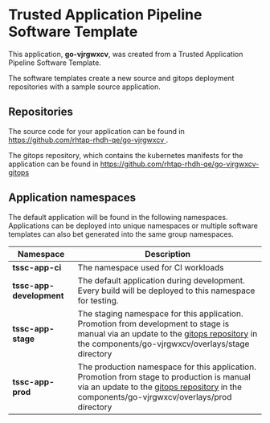 # Trusted Application Pipeline Software Template

This application, **go-vjrgwxcv**, was created from a Trusted Application Pipeline Software Template.

The software templates create a new source and gitops deployment repositories with a sample source application. 

## Repositories

The source code for your application can be found in [https://github.com/rhtap-rhdh-qe/go-vjrgwxcv ](https://github.com/rhtap-rhdh-qe/go-vjrgwxcv ).
 
The gitops repository, which contains the kubernetes manifests for the application can be found in 
[https://github.com/rhtap-rhdh-qe/go-vjrgwxcv-gitops ](https://github.com/rhtap-rhdh-qe/go-vjrgwxcv-gitops ) 

## Application namespaces 

The default application will be found in the following namespaces. Applications can be deployed into unique namespaces or multiple software templates can also bet generated into the same group namespaces.  

|  Namespace   |  Description   |  
| -------- | -------- |
| **tssc-app-ci** | The namespace used for CI workloads |
| **tssc-app-development** | The default application during development. Every build will be deployed to this namespace for testing. |
| **tssc-app-stage** | The staging namespace for this application. Promotion from development to stage is manual via an update to the [gitops repository](https://github.com/rhtap-rhdh-qe/go-vjrgwxcv-gitops ) in the components/go-vjrgwxcv/overlays/stage directory |
| **tssc-app-prod** | The production namespace for this application. Promotion from stage to production is manual via an update to the [gitops repository](https://github.com/rhtap-rhdh-qe/go-vjrgwxcv-gitops ) in the components/go-vjrgwxcv/overlays/prod directory |